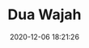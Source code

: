---
title: "Dua Wajah"
date: 2020-12-06 18:21:26
description: 'Put your description here.'
image: 'https://i.postimg.cc/6TxwqgsL/IMG-20201114-150708.jpg'
categories:
- kubisme
artist: 'Gallery teplok.id'
instagram: 'dian_djoyo'
---